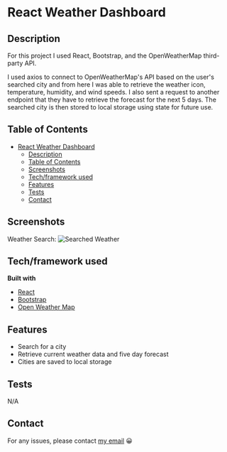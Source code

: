 # React Weather Dashboard

## Description

For this project I used React, Bootstrap, and the OpenWeatherMap third-party API.

I used axios to connect to OpenWeatherMap's API based on the user's searched city and from here I was able to retrieve the weather icon, temperature, humidity, and wind speeds. I also sent a request to another endpoint that they have to retrieve the forecast for the next 5 days. The searched city is then stored to local storage using state for future use.

## Table of Contents

- [React Weather Dashboard](#react-weather-dashboard)
  - [Description](#description)
  - [Table of Contents](#table-of-contents)
  - [Screenshots](#screenshots)
  - [Tech/framework used](#techframework-used)
  - [Features](#features)
  - [Tests](#tests)
  - [Contact](#contact)

## Screenshots

Weather Search:
![Searched Weather](./assets/images/weatherSearch.png "Weather Search")

## Tech/framework used

<b>Built with</b>

- [React](https://reactjs.org/)
- [Bootstrap](https://getbootstrap.com/)
- [Open Weather Map](https://openweathermap.org/)

## Features

- Search for a city
- Retrieve current weather data and five day forecast
- Cities are saved to local storage

## Tests

N/A

## Contact

For any issues, please contact [my email](mailto:leonwheeler08@gmail.com) 😀
